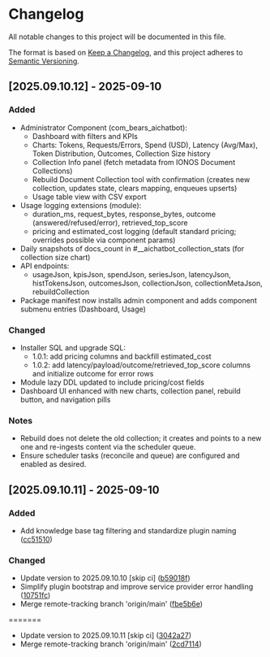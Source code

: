 # Changelog

All notable changes to this project will be documented in this file.

The format is based on [Keep a Changelog](https://keepachangelog.com/en/1.0.0/),
and this project adheres to [Semantic Versioning](https://semver.org/spec/v2.0.0.html).

## [2025.09.10.12] - 2025-09-10

### Added
- Administrator Component (com_bears_aichatbot):
  - Dashboard with filters and KPIs
  - Charts: Tokens, Requests/Errors, Spend (USD), Latency (Avg/Max), Token Distribution, Outcomes, Collection Size history
  - Collection Info panel (fetch metadata from IONOS Document Collections)
  - Rebuild Document Collection tool with confirmation (creates new collection, updates state, clears mapping, enqueues upserts)
  - Usage table view with CSV export
- Usage logging extensions (module):
  - duration_ms, request_bytes, response_bytes, outcome (answered/refused/error), retrieved_top_score
  - pricing and estimated_cost logging (default standard pricing; overrides possible via component params)
- Daily snapshots of docs_count in #__aichatbot_collection_stats (for collection size chart)
- API endpoints:
  - usageJson, kpisJson, spendJson, seriesJson, latencyJson, histTokensJson, outcomesJson, collectionJson, collectionMetaJson, rebuildCollection
- Package manifest now installs admin component and adds component submenu entries (Dashboard, Usage)

### Changed
- Installer SQL and upgrade SQL:
  - 1.0.1: add pricing columns and backfill estimated_cost
  - 1.0.2: add latency/payload/outcome/retrieved_top_score columns and initialize outcome for error rows
- Module lazy DDL updated to include pricing/cost fields
- Dashboard UI enhanced with new charts, collection panel, rebuild button, and navigation pills

### Notes
- Rebuild does not delete the old collection; it creates and points to a new one and re-ingests content via the scheduler queue.
- Ensure scheduler tasks (reconcile and queue) are configured and enabled as desired.

## [2025.09.10.11] - 2025-09-10

### Added

* Add knowledge base tag filtering and standardize plugin naming ([cc51510](https://github.com/N6REJ/bears_aichatbot/commit/cc51510))

### Changed

* Update version to 2025.09.10.10 [skip ci] ([b59018f](https://github.com/N6REJ/bears_aichatbot/commit/b59018f))
* Simplify plugin bootstrap and improve service provider error handling ([10751fc](https://github.com/N6REJ/bears_aichatbot/commit/10751fc))
* Merge remote-tracking branch 'origin/main' ([fbe5b6e](https://github.com/N6REJ/bears_aichatbot/commit/fbe5b6e))

=======
* Update version to 2025.09.10.11 [skip ci] ([3042a27](https://github.com/N6REJ/bears_aichatbot/commit/3042a27))
* Merge remote-tracking branch 'origin/main' ([2cd7114](https://github.com/N6REJ/bears_aichatbot/commit/2cd7114))
